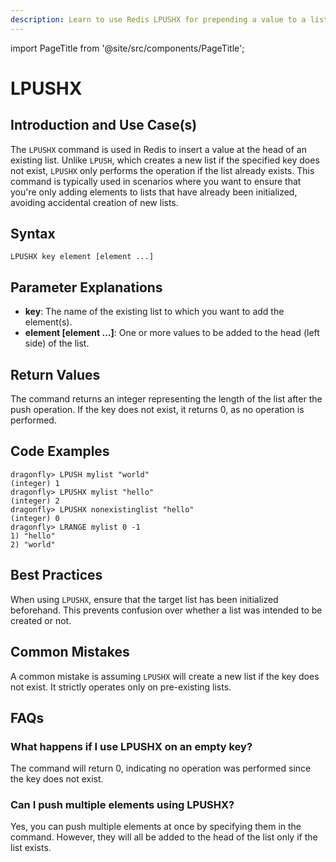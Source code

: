 ```yaml
---
description: Learn to use Redis LPUSHX for prepending a value to a list when list exists.
---
```


import PageTitle from '@site/src/components/PageTitle';

# LPUSHX

<PageTitle title="Redis LPUSHX Explained (Better Than Official Docs)" />

## Introduction and Use Case(s)

The `LPUSHX` command is used in Redis to insert a value at the head of an existing list. Unlike `LPUSH`, which creates a new list if the specified key does not exist, `LPUSHX` only performs the operation if the list already exists. This command is typically used in scenarios where you want to ensure that you're only adding elements to lists that have already been initialized, avoiding accidental creation of new lists.

## Syntax

```plaintext
LPUSHX key element [element ...]
```

## Parameter Explanations

- **key**: The name of the existing list to which you want to add the element(s).
- **element [element ...]**: One or more values to be added to the head (left side) of the list.

## Return Values

The command returns an integer representing the length of the list after the push operation. If the key does not exist, it returns 0, as no operation is performed.

## Code Examples

```cli
dragonfly> LPUSH mylist "world"
(integer) 1
dragonfly> LPUSHX mylist "hello"
(integer) 2
dragonfly> LPUSHX nonexistinglist "hello"
(integer) 0
dragonfly> LRANGE mylist 0 -1
1) "hello"
2) "world"
```

## Best Practices

When using `LPUSHX`, ensure that the target list has been initialized beforehand. This prevents confusion over whether a list was intended to be created or not.

## Common Mistakes

A common mistake is assuming `LPUSHX` will create a new list if the key does not exist. It strictly operates only on pre-existing lists.

## FAQs

### What happens if I use LPUSHX on an empty key?

The command will return 0, indicating no operation was performed since the key does not exist.

### Can I push multiple elements using LPUSHX?

Yes, you can push multiple elements at once by specifying them in the command. However, they will all be added to the head of the list only if the list exists.
